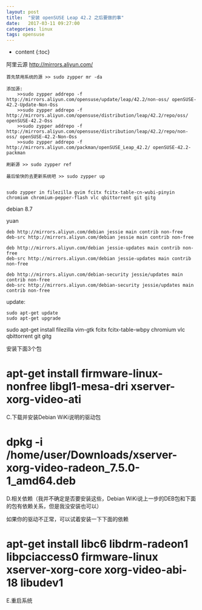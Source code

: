```yaml
---
layout: post
title:  "安装 openSUSE Leap 42.2 之后要做的事"
date:   2017-03-11 09:27:00
categories: linux
tags: opensuse
---
```


* content
{:toc}

 阿里云源 http://mirrors.aliyun.com/

    首先禁用系统的源 >> sudo zypper mr -da

<!--excerpt-->


    添加源:
        >>sudo zypper addrepo -f http://mirrors.aliyun.com/opensuse/update/leap/42.2/non-oss/ openSUSE-42.2-Update-Non-Oss
        >>sudo zypper addrepo -f http://mirrors.aliyun.com/opensuse/distribution/leap/42.2/repo/oss/ openSUSE-42.2-Oss
        >>sudo zypper addrepo -f http://mirrors.aliyun.com/opensuse/distribution/leap/42.2/repo/non-oss/ openSUSE-42.2-Non-Oss
        >>sudo zypper addrepo -f http://mirrors.aliyun.com/packman/openSUSE_Leap_42.2/ openSUSE-42.2-packman

    刷新源 >> sudo zypper ref

    最后愉快的去更新系统吧 >> sudo zypper up


    sudo zypper in filezilla gvim fcitx fcitx-table-cn-wubi-pinyin chromium chromium-pepper-flash vlc qbittorrent git gitg
    
debian 8.7

yuan

    deb http://mirrors.aliyun.com/debian jessie main contrib non-free
    deb-src http://mirrors.aliyun.com/debian jessie main contrib non-free

    deb http://mirrors.aliyun.com/debian jessie-updates main contrib non-free
    deb-src http://mirrors.aliyun.com/debian jessie-updates main contrib non-free

    deb http://mirrors.aliyun.com/debian-security jessie/updates main contrib non-free
    deb-src http://mirrors.aliyun.com/debian-security jessie/updates main contrib non-free
    
update:

    sudo apt-get update
    sudo apt-get upgrade


sudo apt-get install filezilla vim-gtk fcitx fcitx-table-wbpy chromium vlc qbittorrent git gitg

安装下面3个包

# apt-get install firmware-linux-nonfree libgl1-mesa-dri xserver-xorg-video-ati

C.下载并安装Debian WiKi说明的驱动包

# dpkg -i /home/user/Downloads/xserver-xorg-video-radeon_7.5.0-1_amd64.deb

D.相关依赖（我并不确定是否要安装这些，Debian WiKi说上一步的DEB包和下面的包有依赖关系，但是我没安装也可以）

如果你的驱动不正常，可以试着安装一下下面的依赖

# apt-get install libc6 libdrm-radeon1 libpciaccess0 firmware-linux xserver-xorg-core xorg-video-abi-18 libudev1

E.重启系统
